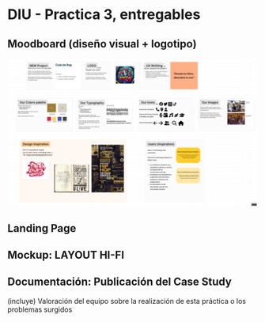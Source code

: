 # DIU - Practica 3, entregables

## Moodboard (diseño visual + logotipo)   

![moodboard](moodboard.png)

## Landing Page


## Mockup: LAYOUT HI-FI


## Documentación: Publicación del Case Study


(incluye) Valoración del equipo sobre la realización de esta práctica o los problemas surgidos
 

